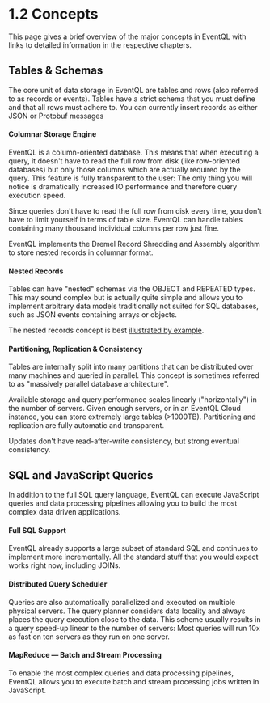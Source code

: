 1.2 Concepts
============

This page gives a brief overview of the major concepts in EventQL with links to
detailed information in the respective chapters.

Tables & Schemas
----------------

The core unit of data storage in EventQL are tables and rows (also referred to
as records or events). Tables have a strict schema that you must define and that
all rows must adhere to. You can currently insert records as either JSON or
Protobuf messages

#### Columnar Storage Engine

EventQL is a column-oriented database. This means that when executing a query, it
doesn't have to read the full row from disk (like row-oriented databases) but
only those columns which are actually required by the query. This feature is
fully transparent to the user: The only thing you will notice is dramatically
increased IO performance and therefore query execution speed.

Since queries don't have to read the full row from disk every time, you don't
have to limit yourself in terms of table size. EventQL can handle tables containing
many thousand individual columns per row just fine.

EventQL implements the Dremel Record Shredding and Assembly algorithm to store
nested records in columnar format.


#### Nested Records

Tables can have "nested" schemas via the OBJECT and REPEATED types. This may
sound complex but is actually quite simple and allows you to implement 
arbitrary data models traditionally not suited for SQL databases, such as JSON
events containing arrays or objects.

The nested records concept is best [illustrated by example](../../tables/datatypes/).


#### Partitioning, Replication & Consistency

Tables are internally split into many partitions that can be distributed
over many machines and queried in parallel. This concept is sometimes referred to
as "massively parallel database architecture".

Available storage and query performance scales linearly ("horizontally") in the number of servers.
Given enough servers, or in an EventQL Cloud instance, you can store extremely
large tables (>1000TB). Partitioning and replication are fully automatic and transparent.

Updates don't have read-after-write consistency, but strong eventual consistency.


## SQL and JavaScript Queries

In addition to the full SQL query language, EventQL can execute JavaScript queries
and data processing pipelines allowing you to build the most complex data driven
applications.

#### Full SQL Support

EventQL already supports a large subset of standard SQL and continues to implement
more incrementally. All the standard stuff that you would expect works right now,
including JOINs.

#### Distributed Query Scheduler

Queries are also automatically parallelized and executed on multiple physical servers. The query planner considers data locality and always places the query execution close to the data. This scheme usually results in a query speed-up linear to the number of servers: Most queries will run 10x as fast on ten servers as they run on one server.


#### MapReduce &mdash; Batch and Stream Processing

To enable the most complex queries and data processing pipelines, EventQL allows you
to execute batch and stream processing jobs written in JavaScript.

